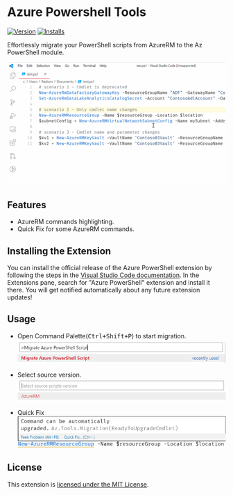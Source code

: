 # Azure Powershell Tools

[![Version](https://vsmarketplacebadge.apphb.com/version/ms-vscode.azps-tools.svg)](https://marketplace.visualstudio.com/items?itemName=ms-vscode.azps-tools)
[![Installs](https://vsmarketplacebadge.apphb.com/installs-short/ms-vscode.azps-tools.svg)](https://marketplace.visualstudio.com/items?itemName=ms-vscode.azps-tools)

Effortlessly migrate your PowerShell scripts from AzureRM to the Az PowerShell module.

![Azure Powershell Tools overview](resources/readme/overview.gif)

## Features

- AzureRM commands highlighting.
- Quick Fix for some AzureRM commands.

## Installing the Extension

You can install the official release of the Azure PowerShell extension by following the steps
in the [Visual Studio Code documentation](https://code.visualstudio.com/docs/editor/extension-gallery).
In the Extensions pane, search for "Azure PowerShell" extension and install it there.  You will
get notified automatically about any future extension updates!

## Usage

- Open Command Palette(<kbd>Ctrl+Shift+P</kbd>) to start migration.
![command-palette](resources/readme/command-palette.png)

- Select source version.
![select-version](resources/readme/select-version.png)

- Quick Fix
![quick-fix](resources/readme/quick-fix.png)

## License

This extension is [licensed under the MIT License](LICENSE.txt).
